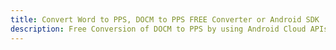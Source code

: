 ---title: Convert Word to PPS, DOCM to PPS FREE Converter or Android SDKdescription: Free Conversion of DOCM to PPS by using Android Cloud APIs & SDKs. Also Create, Edit & Render Microsoft Word & OpenOffice documents in the Cloud.---